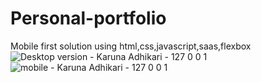 # Personal-portfolio
Mobile first solution using html,css,javascript,saas,flexbox
![Desktop version - Karuna Adhikari - 127 0 0 1](https://user-images.githubusercontent.com/46913419/147852452-f7f4c7c4-c79a-43c3-afbc-3ea21f18ed56.png)
![mobile - Karuna Adhikari - 127 0 0 1](https://user-images.githubusercontent.com/46913419/147852454-fbcda42a-2ee6-47bb-ab7a-5e0f9f2bb83f.png)
